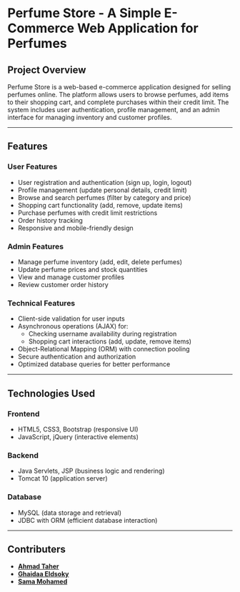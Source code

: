 # Perfume Store - A Simple E-Commerce Web Application for Perfumes

## Project Overview  
Perfume Store is a web-based e-commerce application designed for selling perfumes online. The platform allows users to browse perfumes, add items to their shopping cart, and complete purchases within their credit limit. The system includes user authentication, profile management, and an admin interface for managing inventory and customer profiles.  

---

## Features  

### User Features  
- User registration and authentication (sign up, login, logout)  
- Profile management (update personal details, credit limit)  
- Browse and search perfumes (filter by category and price)  
- Shopping cart functionality (add, remove, update items)  
- Purchase perfumes with credit limit restrictions  
- Order history tracking  
- Responsive and mobile-friendly design  

### Admin Features  
- Manage perfume inventory (add, edit, delete perfumes)  
- Update perfume prices and stock quantities  
- View and manage customer profiles  
- Review customer order history  

### Technical Features  
- Client-side validation for user inputs  
- Asynchronous operations (AJAX) for:  
  - Checking username availability during registration  
  - Shopping cart interactions (add, update, remove items)  
- Object-Relational Mapping (ORM) with connection pooling  
- Secure authentication and authorization  
- Optimized database queries for better performance  

---

## Technologies Used  

### Frontend  
- HTML5, CSS3, Bootstrap (responsive UI)  
- JavaScript, jQuery (interactive elements)  

### Backend  
- Java Servlets, JSP (business logic and rendering)  
- Tomcat 10 (application server)  

### Database  
- MySQL (data storage and retrieval)  
- JDBC with ORM (efficient database interaction)

---

## Contributers
- [**Ahmad Taher**](https://github.com/AhmadTaher1)  
- [**Ghaidaa Eldsoky**](https://github.com/ghaidaaeldsoky)  
- [**Sama Mohamed**](https://github.com/sama-kamel2462)
